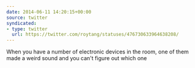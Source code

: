 ```yaml
---
date: 2014-06-11 14:20:15+00:00
source: twitter
syndicated:
- type: twitter
  url: https://twitter.com/roytang/statuses/476730633964638208/
---
```


When you have a number of electronic devices in the room, one of them made a weird sound and you can't figure out which one